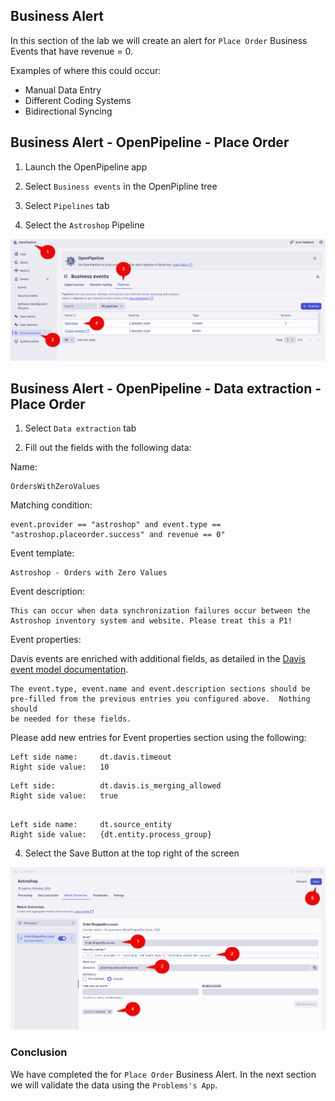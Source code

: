 ## Business Alert

In this section of the lab we will create an alert for `Place Order` Business Events that have revenue = 0.

Examples of where this could occur:

* Manual Data Entry
* Different Coding Systems
* Bidirectional Syncing

## Business Alert - OpenPipeline - Place Order

1. Launch the OpenPipeline app

2. Select `Business events` in the OpenPipline tree

3. Select `Pipelines` tab

4. Select the `Astroshop` Pipeline

![Launch OpenPipeline](../../../assets/images/05_bizevents_metric_placeorder_openpipline_launch_a.png)

## Business Alert - OpenPipeline - Data extraction - Place Order

1. Select `Data extraction` tab

2. Fill out the fields with the following data:

Name: 

```text
OrdersWithZeroValues
```

Matching condition: 

```text
event.provider == "astroshop" and event.type == "astroshop.placeorder.success" and revenue == 0"
```

Event template: 

```text
Astroshop - Orders with Zero Values
```

Event description: 

```text
This can occur when data synchronization failures occur between the Astroshop inventory system and website. Please treat this a P1!
```

Event properties:

Davis events are enriched with additional fields, as detailed in the [Davis event model documentation](https://docs.dynatrace.com/docs/shortlink/semantic-dictionary-davis-ai#event).

```text
The event.type, event.name and event.description sections should be 
pre-filled from the previous entries you configured above.  Nothing should 
be needed for these fields.
```

Please add new entries for Event properties section using the following:

```text
Left side name:     dt.davis.timeout
Right side value:   10
```

```text
Left side:          dt.davis.is_merging_allowed 
Right side value:   true
```

```text

Left side name:     dt.source_entity 
Right side value:   {dt.entity.process_group}
```

4. Select the Save Button at the top right of the screen

![Pipeline Processing Rule Part 2](../../../assets/images/05_bizevents_metric_placeorder_openpipline_rule_2.png)

### Conclusion

We have completed the for `Place Order` Business Alert.  In the next section we will validate the data using the `Problems's App`.

